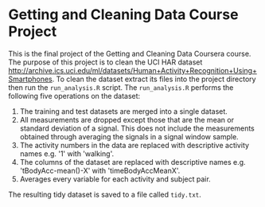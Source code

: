 # Getting and Cleaning Data Course Project
This is the final project of the Getting and Cleaning Data Coursera course.
The purpose of this project is to clean the UCI HAR dataset http://archive.ics.uci.edu/ml/datasets/Human+Activity+Recognition+Using+Smartphones.
To clean the dataset extract its files into the project directory then run the `run_analysis.R` script.
The `run_analysis.R` performs the following five operations on the dataset:
1. The training and test datasets are merged into a single dataset.
2. All measurements are dropped except those that are the mean or standard deviation of a signal. 
This does not include the measurements obtained through averaging the signals in a signal window sample.
3. The activity numbers in the data are replaced with descriptive activity names e.g. '1' with 'walking'.
4. The columns of the dataset are replaced with descriptive names e.g. 'tBodyAcc-mean()-X' with 'timeBodyAccMeanX'.
5. Averages every variable for each activity and subject pair.

The resulting tidy dataset is saved to a file called `tidy.txt`.
